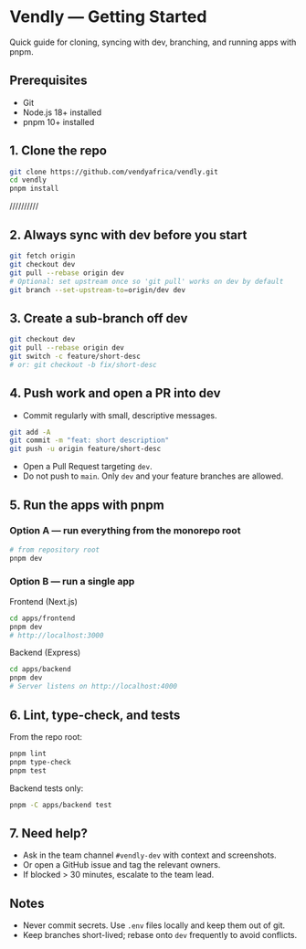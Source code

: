 # Vendly — Getting Started

Quick guide for cloning, syncing with dev, branching, and running apps with pnpm.

## Prerequisites
- Git
- Node.js 18+ installed
- pnpm 10+ installed

## 1. Clone the repo
```sh
git clone https://github.com/vendyafrica/vendly.git
cd vendly
pnpm install
```
//////////
## 2. Always sync with dev before you start
```sh
git fetch origin
git checkout dev
git pull --rebase origin dev
# Optional: set upstream once so 'git pull' works on dev by default
git branch --set-upstream-to=origin/dev dev
```

## 3. Create a sub-branch off dev
```sh
git checkout dev
git pull --rebase origin dev
git switch -c feature/short-desc
# or: git checkout -b fix/short-desc
```

## 4. Push work and open a PR into dev
- Commit regularly with small, descriptive messages.
```sh
git add -A
git commit -m "feat: short description"
git push -u origin feature/short-desc
```
- Open a Pull Request targeting `dev`.
- Do not push to `main`. Only `dev` and your feature branches are allowed.

## 5. Run the apps with pnpm

### Option A — run everything from the monorepo root
```sh
# from repository root
pnpm dev
```

### Option B — run a single app

Frontend (Next.js)
```sh
cd apps/frontend
pnpm dev
# http://localhost:3000
```

Backend (Express)
```sh
cd apps/backend
pnpm dev
# Server listens on http://localhost:4000
```

## 6. Lint, type-check, and tests

From the repo root:
```sh
pnpm lint
pnpm type-check
pnpm test
```

Backend tests only:
```sh
pnpm -C apps/backend test
```

## 7. Need help?
- Ask in the team channel `#vendly-dev` with context and screenshots.
- Or open a GitHub issue and tag the relevant owners.
- If blocked > 30 minutes, escalate to the team lead.

## Notes
- Never commit secrets. Use `.env` files locally and keep them out of git.
- Keep branches short-lived; rebase onto `dev` frequently to avoid conflicts.
